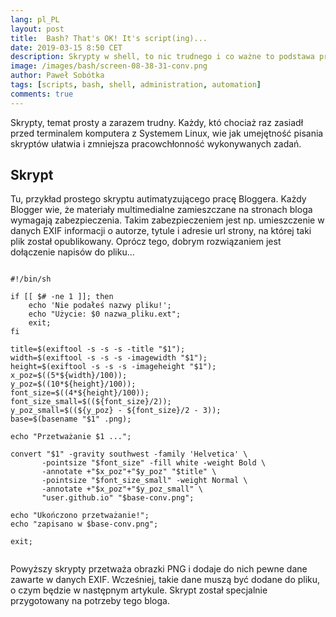 ```yaml
---
lang: pl_PL
layout: post
title:  Bash? That's OK! It's script(ing)...
date: 2019-03-15 8:50 CET 
description: Skrypty w shell, to nic trudnego i co ważne to podstawa pracy Administratora Systemu Linux. Tu, przykład skryptu automatyzującego pracę Bloggera1
image: /images/bash/screen-08-38-31-conv.png
author: Paweł Sobótka
tags: [scripts, bash, shell, administration, automation]
comments: true
---
```


Skrypty, temat prosty a zarazem trudny. Każdy, któ chociaż raz zasiadł przed terminalem komputera z Systemem Linux, wie jak umejętność pisania skryptów ułatwia i zmniejsza pracowchłonność wykonywanych zadań.

## Skrypt

Tu, przykład prostego skryptu autimatyzującego pracę Bloggera. Każdy Blogger wie, że materiały multimedialne zamieszczane na stronach bloga wymagają zabezpieczenia. Takim zabezpieczeniem jest np. umieszczenie w danych EXIF informacji o autorze, tytule i adresie url strony, na której taki plik został opublikowany. Oprócz tego, dobrym rozwiązaniem jest dołączenie napisów do pliku...

```

#!/bin/sh

if [[ $# -ne 1 ]]; then
	echo 'Nie podałeś nazwy pliku!';
	echo "Użycie: $0 nazwa_pliku.ext";
	exit;
fi

title=$(exiftool -s -s -s -title "$1");
width=$(exiftool -s -s -s -imagewidth "$1");
height=$(exiftool -s -s -s -imageheight "$1");
x_poz=$((5*${width}/100));
y_poz=$((10*${height}/100));
font_size=$((4*${height}/100));
font_size_small=$((${font_size}/2));
y_poz_small=$((${y_poz} - ${font_size}/2 - 3));
base=$(basename "$1" .png);

echo "Przetważanie $1 ...";

convert "$1" -gravity southwest -family 'Helvetica' \
       -pointsize "$font_size" -fill white -weight Bold \
       -annotate +"$x_poz"+"$y_poz" "$title" \
       -pointsize "$font_size_small" -weight Normal \
       -annotate +"$x_poz"+"$y_poz_small" \
       "user.github.io" "$base-conv.png";

echo "Ukończono przetważanie!";
echo "zapisano w $base-conv.png";

exit;


```

Powyższy skrypty przetważa obrazki PNG i dodaje do nich pewne dane zawarte w danych EXIF. Wcześniej, takie dane muszą być dodane do pliku, o czym będzie w następnym artykule. Skrypt został specjalnie przygotowany na potrzeby tego bloga.

